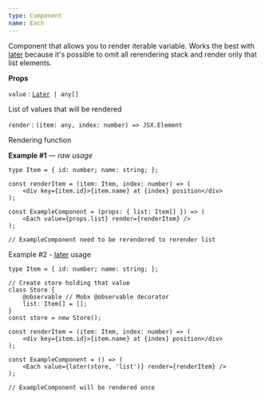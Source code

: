 ```yaml
---
type: Component
name: Each
---
```


Component that allows you to render iterable variable. Works the best with [later](#later) because it's possible to omit all rerendering stack and render only that list elements.

<strong>Props</strong>
<div class="list">
<div class="list-item">
    <code>value</code> : <code><a href="#later">Later</a> | any[]</code>
    <div class="list-tag">
        <tag type="required" />
    </div>
    <div class="list-desc">
        <p>
            List of values that will be rendered
        </p>
    </div>
</div>
<div class="list-item">
    <code>render</code> : <code class="language-tsx">(item: any, index: number) => JSX.Element</code>
    <div class="list-tag">
        <tag type="required" />
    </div>
    <div class="list-desc">
        <p>
            Rendering function
        </p>
    </div>
</div>
</div>


<strong>Example #1</strong> &mdash; <i>raw usage</i>

```tsx
type Item = { id: number; name: string; };

const renderItem = (item: Item, index: number) => (
    <div key={item.id}>{item.name} at {index} position</div>
);

const ExampleComponent = (props: { list: Item[] }) => (
    <Each value={props.list} render={renderItem} />
);

// ExampleComponent need to be rerendered to rerender list
```
Example #2 - <a href="#later">later</a> usage

```tsx
type Item = { id: number; name: string; };

// Create store holding that value
class Store {
    @observable // Mobx @observable decorator
    list: Item[] = [];
}
const store = new Store();

const renderItem = (item: Item, index: number) => (
    <div key={item.id}>{item.name} at {index} position</div>
);

const ExampleComponent = () => (
    <Each value={later(store, 'list')} render={renderItem} />
);

// ExampleComponent will be rendered once
```
